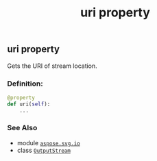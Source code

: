 ﻿---
title: uri property
second_title: Aspose.SVG for Python via .NET API References
description: 
type: docs
weight: 30
url: /python-net/aspose.svg.io/outputstream/uri/
is_root: false
---

## uri property


Gets the URI of stream location.
### Definition:
```python
@property
def uri(self):
    ...
```

### See Also
* module [`aspose.svg.io`](../../)
* class [`OutputStream`](/svg/python-net/aspose.svg.io/outputstream)
